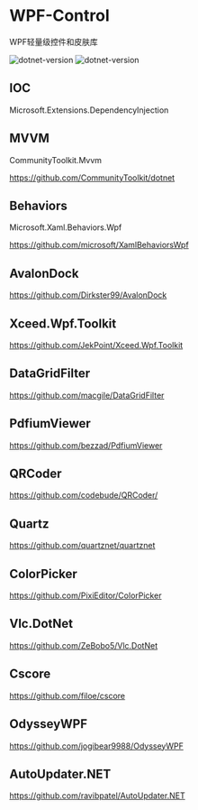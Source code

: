 # WPF-Control
WPF轻量级控件和皮肤库

<p align="left"> 
    <img alt="dotnet-version" src="https://img.shields.io/badge/.net-v6.0-windows.svg"></img>
    <img alt="dotnet-version" src="https://img.shields.io/badge/.net-v7.0-windows.svg"></img>
</p>

## IOC
Microsoft.Extensions.DependencyInjection

## MVVM
CommunityToolkit.Mvvm

https://github.com/CommunityToolkit/dotnet

## Behaviors
Microsoft.Xaml.Behaviors.Wpf

https://github.com/microsoft/XamlBehaviorsWpf

## AvalonDock
https://github.com/Dirkster99/AvalonDock

## Xceed.Wpf.Toolkit
https://github.com/JekPoint/Xceed.Wpf.Toolkit

## DataGridFilter
https://github.com/macgile/DataGridFilter

## PdfiumViewer
https://github.com/bezzad/PdfiumViewer

## QRCoder
https://github.com/codebude/QRCoder/

## Quartz
https://github.com/quartznet/quartznet

## ColorPicker
https://github.com/PixiEditor/ColorPicker

## Vlc.DotNet
https://github.com/ZeBobo5/Vlc.DotNet

## Cscore
https://github.com/filoe/cscore

## OdysseyWPF
https://github.com/jogibear9988/OdysseyWPF

## AutoUpdater.NET
https://github.com/ravibpatel/AutoUpdater.NET

